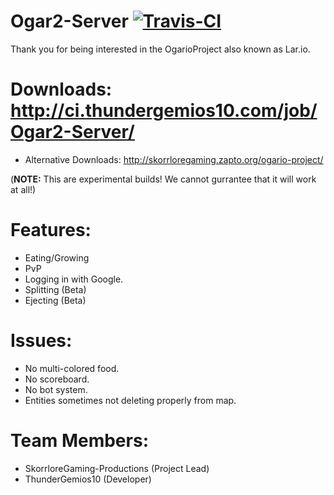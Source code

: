 # Ogar2-Server [![Travis-CI](https://travis-ci.org/OgarioProject/Ogar2-Server.svg)](https://travis-ci.org/OgarioProject/Ogar2-Server)

Thank you for being interested in the OgarioProject also known as Lar.io.

# Downloads: http://ci.thundergemios10.com/job/Ogar2-Server/
* Alternative Downloads: http://skorrloregaming.zapto.org/ogario-project/

(**NOTE:** This are experimental builds! We cannot gurrantee that it will work at all!)

# Features:
* Eating/Growing
* PvP
* Logging in with Google.
* Splitting (Beta)
* Ejecting (Beta)

# Issues:
* No multi-colored food.
* No scoreboard.
* No bot system.
* Entities sometimes not deleting properly from map.

# Team Members:
* SkorrloreGaming-Productions (Project Lead)
* ThunderGemios10 (Developer)
